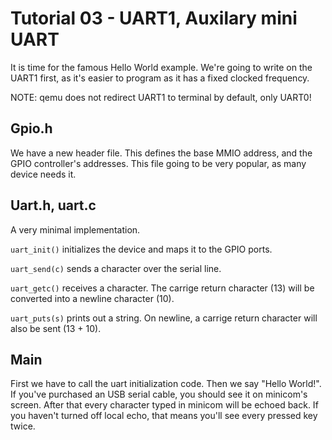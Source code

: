 Tutorial 03 - UART1, Auxilary mini UART
=======================================

It is time for the famous Hello World example. We're going to write on the UART1 first, as it's easier to program
as it has a fixed clocked frequency.

NOTE: qemu does not redirect UART1 to terminal by default, only UART0!

Gpio.h
------

We have a new header file. This defines the base MMIO address, and the GPIO controller's addresses. This file
going to be very popular, as many device needs it.

Uart.h, uart.c
--------------

A very minimal implementation.

`uart_init()` initializes the device and maps it to the GPIO ports.

`uart_send(c)` sends a character over the serial line.

`uart_getc()` receives a character. The carrige return character (13) will be converted into a newline character (10).

`uart_puts(s)` prints out a string. On newline, a carrige return character will also be sent (13 + 10).

Main
----

First we have to call the uart initialization code. Then we say "Hello World!". If you've purchased an USB
serial cable, you should see it on minicom's screen. After that every character typed in minicom will be
echoed back. If you haven't turned off local echo, that means you'll see every pressed key twice.

